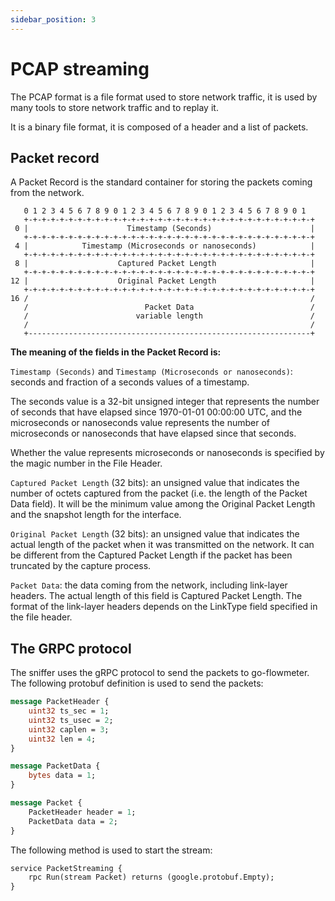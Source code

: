 ```yaml
---
sidebar_position: 3
---
```


# PCAP streaming

The PCAP format is a file format used to store network traffic, it is used by many tools to store network traffic and to replay it.

It is a binary file format, it is composed of a header and a list of packets.

## Packet record

A Packet Record is the standard container for storing the packets coming from the network.

```
   0 1 2 3 4 5 6 7 8 9 0 1 2 3 4 5 6 7 8 9 0 1 2 3 4 5 6 7 8 9 0 1
   +-+-+-+-+-+-+-+-+-+-+-+-+-+-+-+-+-+-+-+-+-+-+-+-+-+-+-+-+-+-+-+-+
 0 |                      Timestamp (Seconds)                      |
   +-+-+-+-+-+-+-+-+-+-+-+-+-+-+-+-+-+-+-+-+-+-+-+-+-+-+-+-+-+-+-+-+
 4 |            Timestamp (Microseconds or nanoseconds)            |
   +-+-+-+-+-+-+-+-+-+-+-+-+-+-+-+-+-+-+-+-+-+-+-+-+-+-+-+-+-+-+-+-+
 8 |                    Captured Packet Length                     |
   +-+-+-+-+-+-+-+-+-+-+-+-+-+-+-+-+-+-+-+-+-+-+-+-+-+-+-+-+-+-+-+-+
12 |                    Original Packet Length                     |
   +-+-+-+-+-+-+-+-+-+-+-+-+-+-+-+-+-+-+-+-+-+-+-+-+-+-+-+-+-+-+-+-+
16 /                                                               /
   /                          Packet Data                          /
   /                        variable length                        /
   /                                                               /
   +---------------------------------------------------------------+
```

**The meaning of the fields in the Packet Record is:**

`Timestamp (Seconds)` and `Timestamp (Microseconds or nanoseconds)`:
seconds and fraction of a seconds values of a timestamp.

The seconds value is a 32-bit unsigned integer that represents the number of seconds that have elapsed since 1970-01-01 00:00:00 UTC, and the microseconds or nanoseconds value represents the number of microseconds or nanoseconds that have elapsed since that seconds.

Whether the value represents microseconds or nanoseconds is specified by the magic number in the File Header.

`Captured Packet Length` (32 bits):
an unsigned value that indicates the number of octets captured from the packet (i.e. the length of the Packet Data field). It will be the minimum value among the Original Packet Length and the snapshot length for the interface.

`Original Packet Length` (32 bits):
an unsigned value that indicates the actual length of the packet when it was transmitted on the network. It can be different from the Captured Packet Length if the packet has been truncated by the capture process.

`Packet Data`:
the data coming from the network, including link-layer headers. The actual length of this field is Captured Packet Length. The format of the link-layer headers depends on the LinkType field specified in the file header.

## The GRPC protocol

The sniffer uses the gRPC protocol to send the packets to go-flowmeter.
The following protobuf definition is used to send the packets:

```proto
message PacketHeader {
    uint32 ts_sec = 1;
    uint32 ts_usec = 2;
    uint32 caplen = 3;
    uint32 len = 4;
}

message PacketData {
    bytes data = 1;
}

message Packet {
    PacketHeader header = 1;
    PacketData data = 2;
}
```

The following method is used to start the stream:

```proto
service PacketStreaming {
    rpc Run(stream Packet) returns (google.protobuf.Empty);
}
```
